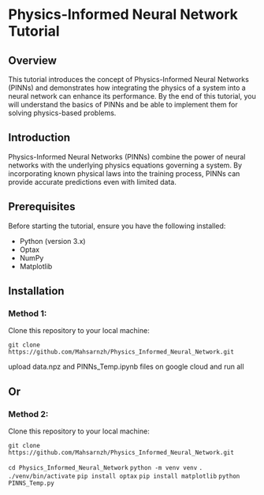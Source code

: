 # Physics-Informed Neural Network Tutorial

## Overview

This tutorial introduces the concept of Physics-Informed Neural Networks (PINNs) and demonstrates how integrating the physics of a system into a neural network can enhance its performance. By the end of this tutorial, you will understand the basics of PINNs and be able to implement them for solving physics-based problems.


## Introduction

Physics-Informed Neural Networks (PINNs) combine the power of neural networks with the underlying physics equations governing a system. By incorporating known physical laws into the training process, PINNs can provide accurate predictions even with limited data.

## Prerequisites

Before starting the tutorial, ensure you have the following installed:

- Python (version 3.x)
- Optax
- NumPy
- Matplotlib

## Installation
### Method 1:
Clone this repository to your local machine:

``` git clone https://github.com/Mahsarnzh/Physics_Informed_Neural_Network.git ```

upload data.npz and PINNs_Temp.ipynb files on google cloud and run all

## Or

### Method 2:
Clone this repository to your local machine:

```git clone https://github.com/Mahsarnzh/Physics_Informed_Neural_Network.git```

```cd Physics_Informed_Neural_Network```
```python -m venv venv```
```. ./venv/bin/activate```
```pip install optax```
```pip install matplotlib```
```python PINNS_Temp.py```
